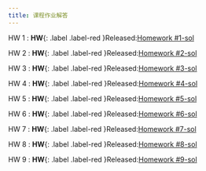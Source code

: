 ```yaml
---
title: 课程作业解答
---
```



HW 1
: **HW**{: .label .label-red }Released:[Homework #1-sol](https://basics.sjtu.edu.cn/~yangqizhe/pdf/dm2025s/homework/DM-hw1-answer.pdf)  

HW 2
: **HW**{: .label .label-red }Released:[Homework #2-sol](https://basics.sjtu.edu.cn/~yangqizhe/pdf/dm2025s/homework/DM-hw2-answer.pdf)  

HW 3
: **HW**{: .label .label-red }Released:[Homework #3-sol](https://basics.sjtu.edu.cn/~yangqizhe/pdf/dm2025s/homework/DM-hw3-answer.pdf)  

HW 4
: **HW**{: .label .label-red }Released:[Homework #4-sol](https://basics.sjtu.edu.cn/~yangqizhe/pdf/dm2025s/homework/DM-hw4-answer.pdf)  

HW 5
: **HW**{: .label .label-red }Released:[Homework #5-sol](https://basics.sjtu.edu.cn/~yangqizhe/pdf/dm2025s/homework/DM-hw5-answer.pdf)  

HW 6
: **HW**{: .label .label-red }Released:[Homework #6-sol](https://basics.sjtu.edu.cn/~yangqizhe/pdf/dm2025s/homework/DM-hw6-answer.pdf)  

HW 7
: **HW**{: .label .label-red }Released:[Homework #7-sol](https://basics.sjtu.edu.cn/~yangqizhe/pdf/dm2025s/homework/DM-hw7-answer.pdf)  

HW 8
: **HW**{: .label .label-red }Released:[Homework #8-sol](https://basics.sjtu.edu.cn/~yangqizhe/pdf/dm2025s/homework/DM-hw8-answer.pdf)  

HW 9
: **HW**{: .label .label-red }Released:[Homework #9-sol](https://basics.sjtu.edu.cn/~yangqizhe/pdf/dm2025s/homework/DM-hw9-answer.pdf)  